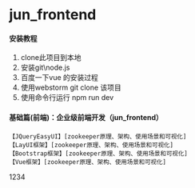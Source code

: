 # jun_frontend

#### 安装教程
1. clone此项目到本地
2. 安装git\node.js
3. 百度一下vue 的安装过程
4. 使用webstorm git clone 该项目
5. 使用命令行运行 npm run dev

#### 基础篇(前端)：企业级前端开发（jun_frontend）
	【JQueryEasyUI】[zookeeper原理、架构、使用场景和可视化]
	【LayUI框架】[zookeeper原理、架构、使用场景和可视化]
	【Bootstrap框架】[zookeeper原理、架构、使用场景和可视化]
	【Vue框架】[zookeeper原理、架构、使用场景和可视化]

1234
